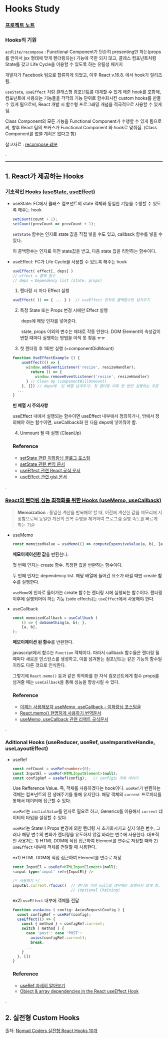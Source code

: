 # Hooks Study


### [프로젝트 노트](https://www.notion.so/Functional-Component-72798547861443928cc6319485a725d6)

### Hooks의 기원

`acdlite/recompose` : Functional Component가 단순히 presenting만 하는(props를 받아서 jsx 형태에 맞게 렌더링되는) 기능에 국한 되지 않고, 클래스 컴포넌트처럼 State를 갖고 Life Cycle을 이용할 수 있도록 하는 유틸성 패키지 

개발자가 Facebook 팀으로 합류하게 되었고, 이후 React v.16.8. 에서 hook가 릴리즈 됨.

`useState`, `useEffect` 처럼 클래스형 컴포넌트를 대체할 수 있게 해준 hook를 포함해, 컴포넌트에 사용되는 기능들을 각각의 기능 단위로 함수화시킨 custom hooks를 만들 수 있게 됨으로써, React 개발 시 함수형 프로그래밍 개념을 적극적으로 사용할 수 있게 됨.

Class Component의 모든 기능을 Functional Component가 수행할 수 있게 됨으로써, 향후 React 팀의 포커스가 Functional Component 와 hook로 맞춰짐. (Class Component를 없앨 계획은 없다고 함)

참고자료 : [recompose 레포](https://github.com/acdlite/recompose)

.

---
## 1. React가 제공하는 Hooks
### [기초적인 Hooks (useState, useEffect)](https://www.notion.so/Hook-useState-useEffect-useContext-ce7f87d3d9cc4f2a98d90215ce45890d)
* useState: FC에서 클래스 컴포넌트의 state 객체와 동일한 기능을 수행할 수 있도록 해주는 hook
    ```typescript
    setCount(count + 1);
    setCount(prevCount => prevCount + 1);
    ```
    `setState` 함수는 인자로 state 값을 직접 넣을 수도 있고, callback 함수를 넣을 수 있다.

    이 콜백함수는 인자로 이전 state값을 받고, 다음 state 값을 리턴하는 함수이다.

* useEffect: FC가 Life Cycle을 사용할 수 있도록 해주는 hook

  ```typescript
  useEffect( effect[, deps] )
  // effect = 콜백 함수
  // deps = Dependency list (state, props)
  ```

  1) 렌더링 시 마다 Effect 실행

  ```typescript
  useEffect( () => { ... } )  // useEffect 인자로 콜백함수만 넘겨주기
  ```

  2) 특정 State 또는 Props 변경 시에만 Effect 실행

        ​	deps에 해당 인자를 넣어준다.

        ​	state, props 이외의 변수는 제대로 작동 안한다. DOM Element의 속성값이 변할 때마다 실행하는 방법을 아직 못 찾음 ㅠㅠ

  3) 첫 렌더링 후 1회만 실행 (=componentDidMount)

  ```typescript
  function UseEffectExample () {
      useEffect(() => { 
        window.addEventListener('resize', resizeHandler); 
      	  return () => { 
            window.removeEventListener('resize', resizeHandler) 
        } // Clean Up (componentWillUnmount)
      }, []) // deps에  빈 배열 넘겨주기: 첫 렌더링 이후 한 번만 실행하는 주문
  	...
  }
  ```
    **빈 배열 시 주의사항**

    useEffect 내에서 실행되는 함수이면 useEffect 내부에서 정의하거나, 밖에서 정의해야 하는 함수이면, useCallback화 한 다음 deps에 넣어줘야 함.

  4) Unmount 될 때 실행 (CleanUp)


  ### Reference
  * [setState 관련 이화랑님 블로그 포스팅](https://leehwarang.github.io/2020/07/28/setState.html)
  * [setState 관련 번역 문서](https://usecode.pw/functional-set-state-is-the-future-of-react/)
  * [useEffect 관련 React 공식 문서](https://ko.reactjs.org/docs/hooks-effect.html)
  * [useEffect 관련 gist 문서](https://gist.github.com/ninanung/0ea87bc3d14ed8b1f9e7488561a4b910)

.

### [React의 렌더링 성능 최적화를 위한 Hooks (useMemo, useCallback)](https://www.notion.so/Memoization-Hooks-useMemo-useCallback-c436ddcffe124921b23279835eb6c1a6)

> **Memoization** : 동일한 계산을 반복해야 할 때, 이전에 계산한 값을 메모리에 저장함으로써 동일한 계산의 반복 수행을 제거하여 프로그램 실행 속도를 빠르게 하는 기술

* useMemo
    ```typescript
    const memoizedValue = useMemo(() => computeExpensiveValue(a, b), [a, b]);
    ```

    **메모이제이션한 값**을 반환한다.

    첫 번째 인자는 create 함수. 특정한 값을 반환하는 함수이다.

    두 번째 인자는 dependency list. 해당 배열에 들어간 요소가 바뀔 때만 create 함수를 실행한다.

    `useMemo`에 인자로 들어가는 create 함수는 렌더링 시에 실행되는 함수이다.  렌더링 이후에 실행되어야 하는 기능 (side effects)는 `useEffect`에서 사용해야 한다.

* useCallback
    ```typescript
    const memoizedCallback = useCallback (
        () => { doSomething(a, b); },
        [a, b],
    );
    ```

    **메모이제이션 된 함수**를 반환한다.

    javascript에서 함수는 `Function` 객체이다. 따라서 callback 함수들은 렌더링 될 때마다 새로운 인스턴스를 생성하고, 이를 넘겨받는 컴포넌트는 같은 기능의 함수일지라도 다른 것으로 인식한다.

    그렇기에 `React.memo()` 등과 같은 최적화를 한 자식 컴포넌트에게 함수 props를 넘겨줄 때는 `useCallback`을 통해 성능을 향상시킬 수 있다.

  ### Reference
  * [이제는 사용해보자 useMemo, useCallback - 이화랑님 포스팅글](https://leehwarang.github.io/2020/05/02/useMemo&useCallback.html)
  * [React.memo() 현명하게 사용하기 번역문서](https://ui.toast.com/weekly-pick/ko_20190731)
  * [useMemo, useCallback 관련 리액트 공식문서](https://ko.reactjs.org/docs/hooks-reference.html#usememo)

.

### Aditional Hooks (useReducer, useRef, useImparativeHandle, useLayoutEffect)
* useRef
  ```typescript
  const refCount = useRef<number>(0);
  const InputEl = useRef<HTMLInputElement>(null);
  const configRef = useRef(config);   // config는 객체 데이터
  ```
  Use Refference Value. 즉, 객체를 사용하겠다는 hook이다. `useRef`가 반환하는 객체는 컴포넌트의 전 생애주기를 통해 유지된다. 해당 객체의 `current` 프로퍼티를 통해서 데이터에 접근할 수 있다.

  `useRef`는 `initialValue`를 인자로 필요로 하고, Generics를 이용해서 `current` 데이터의 타입을 설정할 수 있다.

  `useRef`는 State나 Props 변경에 의한 렌더링 시 초기화시키고 싶지 않은 변수, 그러나 해당 변수의 변화가 렌더링을 유도하지 않길 바라는 변수에 사용한다. 대표적인 사용처는 1) HTML DOM에 직접 접근하여 Element를 변수로 저장할 때와 2) `useEffect` 내부에 객체를 전달할 때 사용한다.

  ex1) HTML DOM에 직접 접근하여 Element를 변수로 저장
  ```typescript
  const InputEl = useRef<HTMLInputElement>(null);
  <input type='input' ref={InputEl} />

  /* 사용하기 */
  inputEl.current.?focus()  // 렌더링 이전 null일 경우에는 실행되지 않게 함.
                            // (Optional Chaining)
  ```
  ex2) `useEffect` 내부에 객체를 전달
  ```typescript
  function useAxios ( config: AxiosRequestConfig ) {
    const configRef = useRef(config);
    useEffect(() => {
      const { method } = configRef.current;
      switch ( method ) {
        case 'post': case 'POST':
          axios(configRef.current);
          break;
        ...
      }
    }, [])
  }
  ```

  ### Reference
  * [useRef 자세히 알아보기](https://krpeppermint100.medium.com/ts-useref-%EC%9E%90%EC%84%B8%ED%9E%88-%EC%95%8C%EC%95%84%EB%B3%B4%EA%B8%B0-typescript-uselayouteffect-c9f1cf02ca5a)  
  * [Object & array dependencies in the React useEffect Hook](https://www.benmvp.com/blog/object-array-dependencies-react-useEffect-hook/)

.

## 2. 실전형 Custom Hooks 
출처: [Nomad Coders 실전형 React Hooks 10개](https://nomadcoders.co/react-hooks-introduction)